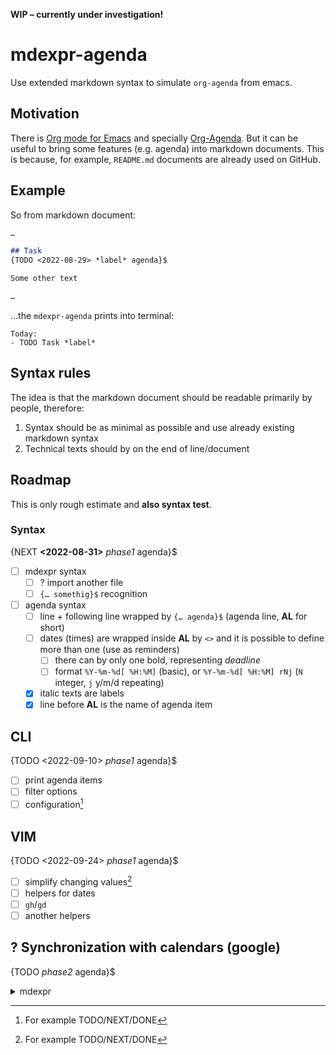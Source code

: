 **WIP – currently under investigation!**

# mdexpr-agenda
Use extended markdown syntax to simulate `org-agenda` from emacs.

## Motivation
There is [Org mode for Emacs](https://orgmode.org/) and specially [Org-Agenda](http://www.cachestocaches.com/2016/9/my-workflow-org-agenda/).
But it can be useful to bring some features (e.g. agenda) into markdown documents.
This is because, for example, `README.md` documents are already used on GitHub.

## Example
So from markdown document:
```markdown
…

## Task
{TODO <2022-08-29> *label* agenda}$

Some other text

…
```
…the `mdexpr-agenda` prints into terminal:
```terminal
Today:
- TODO Task *label*
```

## Syntax rules
The idea is that the markdown document should be readable primarily by people, therefore:

1. Syntax should be as minimal as possible and use already existing markdown syntax
1. Technical texts should by on the end of line/document

## Roadmap
This is only rough estimate and **also syntax test**.

### Syntax
{NEXT **<2022-08-31>** *phase1* agenda}$

- [ ] mdexpr syntax
	- [ ] ? import another file
	- [ ] `{… somethig}$` recognition
- [ ] agenda syntax
	- [ ] line + following line wrapped by `{… agenda}$` (agenda line, **AL** for short)
	- [ ] dates (times) are wrapped inside **AL** by `<>` and it is possible to define more than one (use as reminders)
		- [ ] there can by only one bold, representing *deadline*
		- [ ] format `%Y-%m-%d[ %H:%M]` (basic), or `%Y-%m-%d[ %H:%M] rNj` (`N` integer, `j` y/m/d repeating)
	- [x] italic texts are labels
	- [x] line before **AL** is the name of agenda item

## CLI
{TODO <2022-09-10> *phase1* agenda}$

- [ ] print agenda items
- [ ] filter options
- [ ] configuration[^prepinani]

## VIM
{TODO <2022-09-24> *phase1* agenda}$

- [ ] simplify changing values[^prepinani]
- [ ] helpers for dates
- [ ] `gh`/`gd`
- [ ] another helpers

## ? Synchronization with calendars (google)
{TODO *phase2* agenda}$


[^prepinani]: For example TODO/NEXT/DONE

<details><summary>mdexpr</summary>
Syntax: include another document, include “plugin” and settings.

- {include [test](./test.md) mdexpr}$
- {use [agenda](plugin-url) with states=TODO,NEXT|DONE mdexpr}$
</details>
